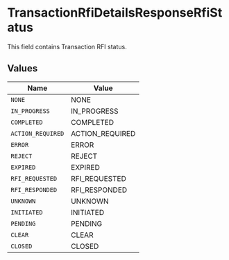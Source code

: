 # TransactionRfiDetailsResponseRfiStatus

This field contains Transaction RFI status.


## Values

| Name              | Value             |
| ----------------- | ----------------- |
| `NONE`            | NONE              |
| `IN_PROGRESS`     | IN_PROGRESS       |
| `COMPLETED`       | COMPLETED         |
| `ACTION_REQUIRED` | ACTION_REQUIRED   |
| `ERROR`           | ERROR             |
| `REJECT`          | REJECT            |
| `EXPIRED`         | EXPIRED           |
| `RFI_REQUESTED`   | RFI_REQUESTED     |
| `RFI_RESPONDED`   | RFI_RESPONDED     |
| `UNKNOWN`         | UNKNOWN           |
| `INITIATED`       | INITIATED         |
| `PENDING`         | PENDING           |
| `CLEAR`           | CLEAR             |
| `CLOSED`          | CLOSED            |